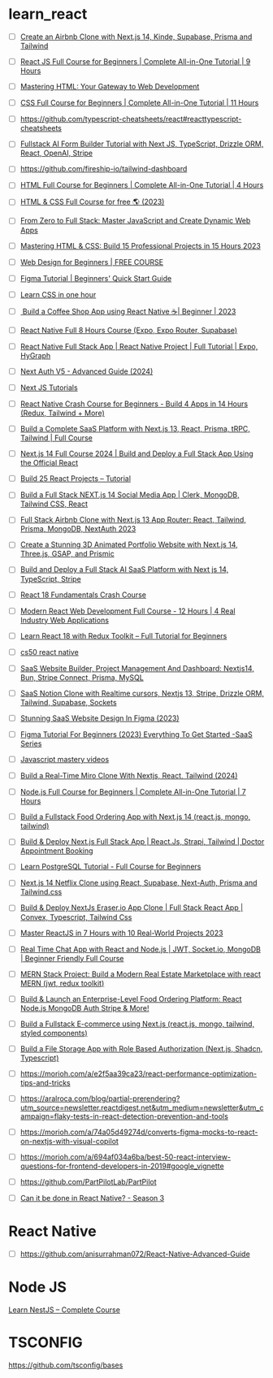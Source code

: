 # learn_react

- [ ] [Create an Airbnb Clone with Next.js 14, Kinde, Supabase, Prisma and Tailwind](https://www.youtube.com/watch?v=x-km17GzInE&t=18041s)
- [ ] [React JS Full Course for Beginners | Complete All-in-One Tutorial | 9 Hours](https://www.youtube.com/watch?v=RVFAyFWO4go)
- [ ] [Mastering HTML: Your Gateway to Web Development](https://www.youtube.com/watch?v=LXGYVvvWhfk&list=PLEO1AP6C14FxaYcZY8LZ3vN-67s53Y9Ph)
- [ ] [CSS Full Course for Beginners | Complete All-in-One Tutorial | 11 Hours](https://www.youtube.com/watch?v=n4R2E7O-Ngo)
- [ ] https://github.com/typescript-cheatsheets/react#reacttypescript-cheatsheets
- [ ] [Fullstack AI Form Builder Tutorial with Next JS, TypeScript, Drizzle ORM, React, OpenAI, Stripe](https://www.youtube.com/watch?v=zzWypOl4JkY)
- [ ] https://github.com/fireship-io/tailwind-dashboard
- [ ] [HTML Full Course for Beginners | Complete All-in-One Tutorial | 4 Hours](https://www.youtube.com/watch?v=mJgBOIoGihA)
- [ ] [HTML & CSS Full Course for free 🌎 (2023)](https://www.youtube.com/watch?v=HGTJBPNC-Gw)
- [ ] [From Zero to Full Stack: Master JavaScript and Create Dynamic Web Apps](https://www.youtube.com/watch?v=H3XIJYEPdus)
- [ ] [Mastering HTML & CSS: Build 15 Professional Projects in 15 Hours 2023](https://www.youtube.com/watch?v=bWACo_pvKxg)
- [ ] [Web Design for Beginners | FREE COURSE](https://www.youtube.com/watch?v=B-ytMSuwbf8)
- [ ] [Figma Tutorial | Beginners' Quick Start Guide](https://www.youtube.com/watch?v=zbVrPZeXZc0)
- [ ] [Learn CSS in one hour](https://www.youtube.com/watch?v=wRNinF7YQqQ)
- [ ] [ Build a Coffee Shop App using React Native ☕| Beginner | 2023](https://www.youtube.com/watch?v=W1Co2M-gsQE)
- [ ] [React Native Full 8 Hours Course (Expo, Expo Router, Supabase)](https://www.youtube.com/watch?v=rIYzLhkG9TA)
- [ ] [React Native Full Stack App | React Native Project | Full Tutorial | Expo, HyGraph](https://www.youtube.com/watch?v=Zs-W12TpAeM)
- [ ] [Next Auth V5 - Advanced Guide (2024)](https://www.youtube.com/watch?v=1MTyCvS05V4)
- [ ] [Next JS Tutorials](https://www.youtube.com/@codewithantonio/videos)
- [ ] [React Native Crash Course for Beginners - Build 4 Apps in 14 Hours (Redux, Tailwind + More)](https://www.youtube.com/watch?v=AkEnidfZnCU)
- [ ]  [Build a Complete SaaS Platform with Next.js 13, React, Prisma, tRPC, Tailwind | Full Course](https://www.youtube.com/watch?v=ucX2zXAZ1I0)
- [ ]  [Next.js 14 Full Course 2024 | Build and Deploy a Full Stack App Using the Official React](https://www.youtube.com/watch?v=wm5gMKuwSYk)
- [ ]  [Build 25 React Projects – Tutorial](https://www.youtube.com/watch?v=5ZdHfJVAY-s)
- [ ]  [Build a Full Stack NEXT.js 14 Social Media App | Clerk, MongoDB, Tailwind CSS, React](https://www.youtube.com/watch?v=yXSdYD_JHN4)
- [ ]  [Full Stack Airbnb Clone with Next.js 13 App Router: React, Tailwind, Prisma, MongoDB, NextAuth 2023](https://www.youtube.com/watch?v=c_-b_isI4vg)
- [ ]  [Create a Stunning 3D Animated Portfolio Website with Next.js 14, Three.js, GSAP, and Prismic](https://www.youtube.com/watch?v=rXDCAAkiC-s)
- [ ]  [Build and Deploy a Full Stack AI SaaS Platform with Next js 14, TypeScript, Stripe](https://www.youtube.com/watch?v=Ahwoks_dawU)
- [ ]  [React 18 Fundamentals Crash Course](https://www.youtube.com/watch?v=jLS0TkAHvRg)
- [ ]  [Modern React Web Development Full Course - 12 Hours | 4 Real Industry Web Applications](https://www.youtube.com/watch?v=XxXyfkrP298)
- [ ]  [Learn React 18 with Redux Toolkit – Full Tutorial for Beginners](https://www.youtube.com/watch?v=2-crBg6wpp0)

- [ ] [cs50 react native](https://www.edx.org/learn/react-native/harvard-university-cs50-s-mobile-app-development-with-react-native)
- [ ] [SaaS Website Builder, Project Management And Dashboard: Nextjs14, Bun, Stripe Connect, Prisma, MySQL](https://www.youtube.com/watch?v=6omuUOZcWL0)
- [ ] [SaaS Notion Clone with Realtime cursors, Nextjs 13, Stripe, Drizzle ORM, Tailwind, Supabase, Sockets](https://www.youtube.com/watch?v=A3l6YYkXzzg)
- [ ] [Stunning SaaS Website Design In Figma (2023)](https://www.youtube.com/watch?v=yC0JPJ2Uf6k)
- [ ] [Figma Tutorial For Beginners (2023) Everything To Get Started -SaaS Series](https://www.youtube.com/watch?v=sEvlKQTx4Tc)
- [ ] [Javascript mastery videos](https://www.youtube.com/@javascriptmastery/videos)
- [ ] [Build a Real-Time Miro Clone With Nextjs, React, Tailwind (2024)](https://www.youtube.com/watch?v=ADJKbuayubE)
- [ ] [Node.js Full Course for Beginners | Complete All-in-One Tutorial | 7 Hours](https://www.youtube.com/watch?v=f2EqECiTBL8)
- [ ] [Build a Fullstack Food Ordering App with Next.js 14 (react.js, mongo, tailwind)](https://www.youtube.com/watch?v=nGoSP3MBV2E)
- [ ] [Build & Deploy Next.js Full Stack App | React.Js, Strapi, Tailwind | Doctor Appointment Booking](https://www.youtube.com/watch?v=Qq7fBgRFQJo)
- [ ] [Learn PostgreSQL Tutorial - Full Course for Beginners](https://www.youtube.com/watch?v=qw--VYLpxG4)
- [ ] [Next.js 14 Netflix Clone using React, Supabase, Next-Auth, Prisma and Tailwind.css](https://www.youtube.com/watch?v=mTW3V2IpOrg)
- [ ] [Build & Deploy NextJs Eraser.io App Clone | Full Stack React App | Convex, Typescript, Tailwind Css](https://www.youtube.com/watch?v=sxn2GPQjJgc)
- [ ] [Master ReactJS in 7 Hours with 10 Real-World Projects 2023](https://www.youtube.com/watch?v=XrwsMN2IWnE)
- [ ] [Real Time Chat App with React and Node.js | JWT, Socket.io, MongoDB | Beginner Friendly Full Course](https://www.youtube.com/watch?v=HwCqsOis894)
- [ ] [MERN Stack Project: Build a Modern Real Estate Marketplace with react MERN (jwt, redux toolkit)](https://www.youtube.com/watch?v=VAaUy_Moivw)
- [ ] [Build & Launch an Enterprise-Level Food Ordering Platform: React Node.js MongoDB Auth Stripe & More!](https://www.youtube.com/watch?v=ardeKHEN1j4)
- [ ] [Build a Fullstack E-commerce using Next.js (react.js, mongo, tailwind, styled components)](https://www.youtube.com/watch?v=dTFXufTgfOE)
- [ ] [Build a File Storage App with Role Based Authorization (Next.js, Shadcn, Typescript)](https://www.youtube.com/watch?v=27hMNWcsa-Y)
- [ ] https://morioh.com/a/e2f5aa39ca23/react-performance-optimization-tips-and-tricks
- [ ] https://aralroca.com/blog/partial-prerendering?utm_source=newsletter.reactdigest.net&utm_medium=newsletter&utm_campaign=flaky-tests-in-react-detection-prevention-and-tools
- [ ] https://morioh.com/a/74a05d49274d/converts-figma-mocks-to-react-on-nextjs-with-visual-copilot
- [ ] https://morioh.com/a/694af034a6ba/best-50-react-interview-questions-for-frontend-developers-in-2019#google_vignette
- [ ] https://github.com/PartPilotLab/PartPilot
- [ ] [Can it be done in React Native? - Season 3](https://www.youtube.com/playlist?list=PLkOyNuxGl9jwARbZbl1n_Tehu_BPPWumn)

# React Native

- [ ] https://github.com/anisurrahman072/React-Native-Advanced-Guide


# Node JS

[Learn NestJS – Complete Course](https://www.youtube.com/watch?v=sFnAHC9lLaw&t=1s)


# TSCONFIG

https://github.com/tsconfig/bases

